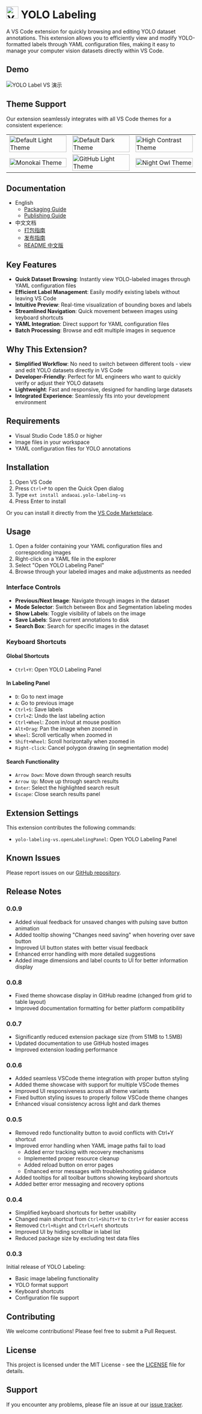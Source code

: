 # <img src="docs/images/icon.svg" width="32" height="32" alt="YOLO Label Tool Icon"> YOLO Labeling

A VS Code extension for quickly browsing and editing YOLO dataset annotations. This extension allows you to efficiently view and modify YOLO-formatted labels through YAML configuration files, making it easy to manage your computer vision datasets directly within VS Code.

## Demo

![YOLO Label VS 演示](https://raw.githubusercontent.com/andaoai/yolo-label-vs/main/docs/images/demo.gif)

## Theme Support

Our extension seamlessly integrates with all VS Code themes for a consistent experience:

<table>
  <tr>
    <td width="33%"><img src="https://raw.githubusercontent.com/andaoai/yolo-label-vs/main/docs/images/themes/1746183912332.jpg" width="100%" alt="Default Light Theme"></td>
    <td width="33%"><img src="https://raw.githubusercontent.com/andaoai/yolo-label-vs/main/docs/images/themes/1746183969990.jpg" width="100%" alt="Default Dark Theme"></td>
    <td width="33%"><img src="https://raw.githubusercontent.com/andaoai/yolo-label-vs/main/docs/images/themes/1746183996831.jpg" width="100%" alt="High Contrast Theme"></td>
  </tr>
  <tr>
    <td width="33%"><img src="https://raw.githubusercontent.com/andaoai/yolo-label-vs/main/docs/images/themes/1746184077610.jpg" width="100%" alt="Monokai Theme"></td>
    <td width="33%"><img src="https://raw.githubusercontent.com/andaoai/yolo-label-vs/main/docs/images/themes/1746184138365.jpg" width="100%" alt="GitHub Light Theme"></td>
    <td width="33%"><img src="https://raw.githubusercontent.com/andaoai/yolo-label-vs/main/docs/images/themes/1746184166688.jpg" width="100%" alt="Night Owl Theme"></td>
  </tr>
</table>

## Documentation

- English
  - [Packaging Guide](./docs/PACKAGING.md)
  - [Publishing Guide](./docs/PUBLISHING.md)
- 中文文档
  - [打包指南](./docs/PACKAGING_CN.md)
  - [发布指南](./docs/PUBLISHING_CN.md)
  - [README 中文版](./docs/README_CN.md)

## Key Features

- **Quick Dataset Browsing**: Instantly view YOLO-labeled images through YAML configuration files
- **Efficient Label Management**: Easily modify existing labels without leaving VS Code
- **Intuitive Preview**: Real-time visualization of bounding boxes and labels
- **Streamlined Navigation**: Quick movement between images using keyboard shortcuts
- **YAML Integration**: Direct support for YAML configuration files
- **Batch Processing**: Browse and edit multiple images in sequence

## Why This Extension?

- **Simplified Workflow**: No need to switch between different tools - view and edit YOLO datasets directly in VS Code
- **Developer-Friendly**: Perfect for ML engineers who want to quickly verify or adjust their YOLO datasets
- **Lightweight**: Fast and responsive, designed for handling large datasets
- **Integrated Experience**: Seamlessly fits into your development environment

## Requirements

- Visual Studio Code 1.85.0 or higher
- Image files in your workspace
- YAML configuration files for YOLO annotations

## Installation

1. Open VS Code
2. Press `Ctrl+P` to open the Quick Open dialog
3. Type `ext install andaoai.yolo-labeling-vs`
4. Press Enter to install

Or you can install it directly from the [VS Code Marketplace](https://marketplace.visualstudio.com/items?itemName=andaoai.yolo-labeling-vs).

## Usage

1. Open a folder containing your YAML configuration files and corresponding images
2. Right-click on a YAML file in the explorer
3. Select "Open YOLO Labeling Panel"
4. Browse through your labeled images and make adjustments as needed

### Interface Controls

- **Previous/Next Image**: Navigate through images in the dataset
- **Mode Selector**: Switch between Box and Segmentation labeling modes
- **Show Labels**: Toggle visibility of labels on the image
- **Save Labels**: Save current annotations to disk
- **Search Box**: Search for specific images in the dataset

### Keyboard Shortcuts

#### Global Shortcuts
- `Ctrl+Y`: Open YOLO Labeling Panel

#### In Labeling Panel
- `D`: Go to next image
- `A`: Go to previous image
- `Ctrl+S`: Save labels
- `Ctrl+Z`: Undo the last labeling action
- `Ctrl+Wheel`: Zoom in/out at mouse position
- `Alt+Drag`: Pan the image when zoomed in
- `Wheel`: Scroll vertically when zoomed in
- `Shift+Wheel`: Scroll horizontally when zoomed in
- `Right-click`: Cancel polygon drawing (in segmentation mode)

#### Search Functionality
- `Arrow Down`: Move down through search results
- `Arrow Up`: Move up through search results
- `Enter`: Select the highlighted search result
- `Escape`: Close search results panel

## Extension Settings

This extension contributes the following commands:

* `yolo-labeling-vs.openLabelingPanel`: Open YOLO Labeling Panel

## Known Issues

Please report issues on our [GitHub repository](https://github.com/andaoai/yolo-label-vs/issues).

## Release Notes

### 0.0.9

- Added visual feedback for unsaved changes with pulsing save button animation
- Added tooltip showing "Changes need saving" when hovering over save button
- Improved UI button states with better visual feedback
- Enhanced error handling with more detailed suggestions
- Added image dimensions and label counts to UI for better information display

### 0.0.8

- Fixed theme showcase display in GitHub readme (changed from grid to table layout)
- Improved documentation formatting for better platform compatibility

### 0.0.7

- Significantly reduced extension package size (from 51MB to 1.5MB)
- Updated documentation to use GitHub hosted images
- Improved extension loading performance

### 0.0.6

- Added seamless VSCode theme integration with proper button styling
- Added theme showcase with support for multiple VSCode themes
- Improved UI responsiveness across all theme variants
- Fixed button styling issues to properly follow VSCode theme changes
- Enhanced visual consistency across light and dark themes

### 0.0.5

- Removed redo functionality button to avoid conflicts with Ctrl+Y shortcut
- Improved error handling when YAML image paths fail to load
  - Added error tracking with recovery mechanisms
  - Implemented proper resource cleanup
  - Added reload button on error pages
  - Enhanced error messages with troubleshooting guidance
- Added tooltips for all toolbar buttons showing keyboard shortcuts
- Added better error messaging and recovery options

### 0.0.4

- Simplified keyboard shortcuts for better usability
- Changed main shortcut from `Ctrl+Shift+Y` to `Ctrl+Y` for easier access
- Removed `Ctrl+Right` and `Ctrl+Left` shortcuts
- Improved UI by hiding scrollbar in label list
- Reduced package size by excluding test data files

### 0.0.3

Initial release of YOLO Labeling:
- Basic image labeling functionality
- YOLO format support
- Keyboard shortcuts
- Configuration file support

## Contributing

We welcome contributions! Please feel free to submit a Pull Request.

## License

This project is licensed under the MIT License - see the [LICENSE](LICENSE) file for details.

## Support

If you encounter any problems, please file an issue at our [issue tracker](https://github.com/andaoai/yolo-label-vs/issues).